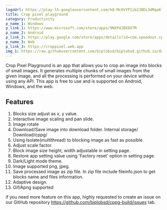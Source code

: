 ```yaml
---
logoUrl: https://play-lh.googleusercontent.com/kQ-McOVYP1ib2JBDi3dMqa6lkbZS9zdst0ctHEknK3US3HtdPUIYem7EnqgQoNBiYZ4X=w240-h480-rw
title: Crop pixel playground
category: Productivity
p_name_1: Windows
p_link_1: https://www.microsoft.com/store/apps/9NXP42BX8X7M
p_name_2: Android
p_link_2: https://play.google.com/store/apps/details?id=com.speedout.cppg
p_name_3: Web
p_link_3: https://croppixel.web.app
img_1: https://raw.githubusercontent.com/biplobsd/biplobsd.github.io/data/images/cpp-preview.gif
---
```


Crop Pixel Playground is an app that allows you to crop an image into blocks of small images. It generates multiple chunks of small images from the given image, and all the processing is performed on your device without using any API. This app is free to use and is supported on Android, Windows, and the web.

## Features

1. Blocks size adjust as x, y value.
2. Interactive image scaling and pan slide.
3. Image rotate
4. Download/Save image into download folder. Internal storage/ Download/cppg/
5. Using Isolate(multithread) to blocking image as fast as possible.
6. Adjust scale factor.
7. Block image size height, width adjustable in setting page.
8. Restore app setting value using 'Factory reset' option in setting page.
9. Dark/Light mode theme.
10. Image supported png, jpeg.
11. Save processed image as zip file. In zip file include fileinfo.json to get blocks name and files information.
12. Adaptive design.
13. Gif/Apng supported

if you need more feature on this app, highly requested to create an issue on our GitHub repository https://github.com/biplobsd/cppg-build/issues tab.
